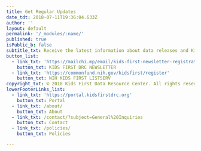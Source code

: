 ```yaml
---
title: Get Regular Updates
date_tdt: 2018-07-11T19:36:04.633Z
author: ''
layout: default
permalink: '/_modules/:name/'
published: true
isPublic_b: false
subtitle_txt: Receive the latest information about data releases and Kids First DRC news.
button_list:
  - link_txt: 'https://mailchi.mp/email/kids-first-newsletter-registration'
    button_txt: KIDS FIRST DRC NEWSLETTER
  - link_txt: 'https://commonfund.nih.gov/kidsfirst/register'
    button_txt: NIH KIDS FIRST LISTSERV
copyright_txt: © 2018 Kids First Data Resource Center. All rights reserved.
lowerFooterLinks_list:
  - link_txt: 'https://portal.kidsfirstdrc.org'
    button_txt: Portal
  - link_txt: /about/
    button_txt: About
  - link_txt: /contact/?subject=General%20Inquiries
    button_txt: Contact
  - link_txt: /policies/
    button_txt: Policies

---
```



